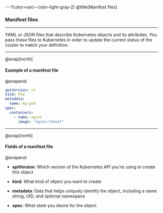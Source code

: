 ---?color=var(--color-light-gray-2)
@title[Manifest files]

### Manifest files

---

YAML or JSON files that describe Kubernetes objects and its attributes. You pass these files to Kubernetes in order to update the current status of the cluster to match your definition.

---

@snap[north]

#### Example of a manifest file

@snapend

```yaml
apiVersion: v1
kind: Pod
metadata:
  name: my-pod
spec:
  containers:
    - name: nginx
      image: "nginx:latest"
```

---

@snap[north]

#### Fields of a manifest file

@snapend

- **apiVersion**: Which version of the Kubernetes API you’re using to create this object

- **kind**: What kind of object you want to create

- **metadata**: Data that helps uniquely identify the object, including a name string, UID, and optional namespace

- **spec**: What state you desire for the object

